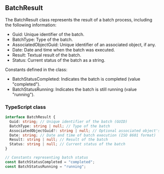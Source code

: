 ﻿## BatchResult

The BatchResult class represents the result of a batch process, including the following information:

- Guid: Unique identifier of the batch.
- BatchType: Type of the batch.
- AssociatedObjectGuid: Unique identifier of an associated object, if any.
- Date: Date and time when the batch was executed.
- Result: Textual result of the batch.
- Status: Current status of the batch as a string.

Constants defined in the class:
- BatchStatusCompleted: Indicates the batch is completed (value "completed").
- BatchStatusRunning: Indicates the batch is still running (value "running").

### TypeScript class
```typescript
interface BatchResult {
  Guid: string; // Unique identifier of the batch (GUID)
  BatchType: string | null; // Type of the batch
  AssociatedObjectGuid?: string | null; // Optional associated object's GUID
  Date: string; // Date and time of batch execution (ISO 8601 format)
  Result: string | null; // Result of the batch
  Status: string | null; // Current status of the batch
}

// Constants representing batch status
const BatchStatusCompleted = "completed";
const BatchStatusRunning = "running";
```